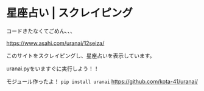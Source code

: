 # 星座占い | スクレイピング

コードきたなくてごめん、、、

https://www.asahi.com/uranai/12seiza/

このサイトをスクレイピングし、星座占いを表示しています。

uranai.pyをいますぐに実行しよう！！

モジュール作ったよ！
```pip install uranai```
https://github.com/kota-41/uranai/
